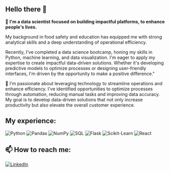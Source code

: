 ## Hello there 👋

💬  **I'm a data scientist focused on building impactful platforms, to enhance people's lives.** 

My background in food safety and education has equipped me with strong analytical skills and a deep understanding of operational efficiency. 

Recently, I've completed a data science bootcamp, honing my skills in Python, machine learning, and data visualization. I'm eager to apply my expertise to create impactful data-driven solutions. Whether it's developing predictive models to optimize processes or designing user-friendly interfaces, I'm driven by the opportunity to make a positive difference."

👯 I'm passionate about leveraging technology to streamline operations and enhance efficiency. I've identified opportunities to optimize processes through automation, reducing manual tasks and improving data accuracy. My goal is to develop data-driven solutions that not only increase productivity but also elevate the overall customer experience.


## My experience:
![Python](https://img.shields.io/badge/-Python-000?&logo=Python)
![Pandas](https://img.shields.io/badge/-Pandas-000?&logo=Pandas)
![NumPy](https://img.shields.io/badge/-NumPy-000?&logo=NumPy)
![SQL](https://img.shields.io/badge/-SQL-000?&logo=MySQL)
![Flask](https://img.shields.io/badge/-Flask-000?&logo=Flask)
![Scikit-Learn](https://img.shields.io/badge/-Scikit--Learn-000?&logo=scikit-learn)
![React](https://img.shields.io/badge/-React-000?&logo=React)

## 📫 How to reach me:
[![LinkedIn](https://img.shields.io/badge/LinkedIn-0077B5?logo=linkedin&logoColor=white)](https://www.linkedin.com/in/shirlei-ocanto/)



